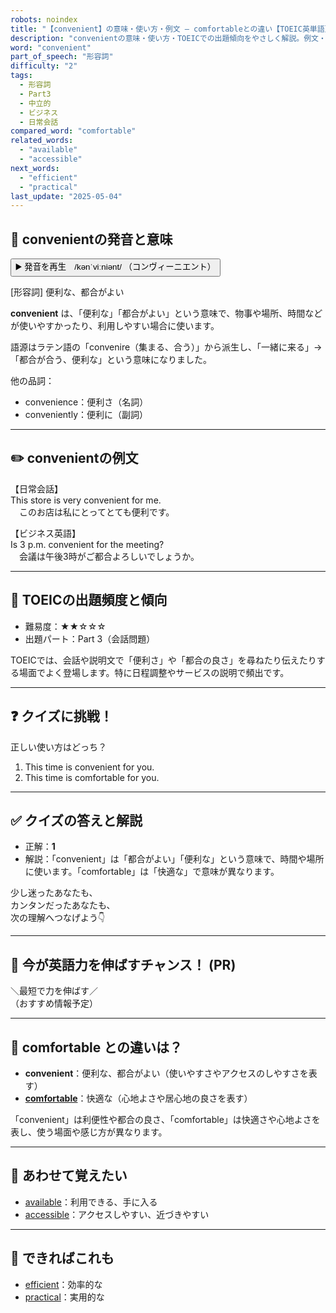 ```yaml
---
robots: noindex
title: "【convenient】の意味・使い方・例文 ― comfortableとの違い【TOEIC英単語】"
description: "convenientの意味・使い方・TOEICでの出題傾向をやさしく解説。例文・クイズ付きでcomfortableとの違いもわかりやすく学べます。"
word: "convenient"
part_of_speech: "形容詞"
difficulty: "2"
tags:
  - 形容詞
  - Part3
  - 中立的
  - ビジネス
  - 日常会話
compared_word: "comfortable"
related_words:
  - "available"
  - "accessible"
next_words:
  - "efficient"
  - "practical"
last_update: "2025-05-04"
---
```


## 🔰 convenientの発音と意味

<button class="play-audio" onclick="playTTS('convenient')">
  <span class="play-audio-main">
    ▶️ 発音を再生　/kənˈviːniənt/
  </span>
  <span class="play-audio-sub">
    （コンヴィーニエント）
  </span>
</button>

[形容詞] 便利な、都合がよい

**convenient** は、「便利な」「都合がよい」という意味で、物事や場所、時間などが使いやすかったり、利用しやすい場合に使います。

語源はラテン語の「convenire（集まる、合う）」から派生し、「一緒に来る」→「都合が合う、便利な」という意味になりました。

他の品詞：  
- convenience：便利さ（名詞）
- conveniently：便利に（副詞）

---

## ✏️ convenientの例文

【日常会話】  
This store is very convenient for me.  
　このお店は私にとってとても便利です。

【ビジネス英語】  
Is 3 p.m. convenient for the meeting?  
　会議は午後3時がご都合よろしいでしょうか。

---

## 🎯 TOEICの出題頻度と傾向

- 難易度：★★☆☆☆
- 出題パート：Part 3（会話問題）

TOEICでは、会話や説明文で「便利さ」や「都合の良さ」を尋ねたり伝えたりする場面でよく登場します。特に日程調整やサービスの説明で頻出です。

---

## ❓ クイズに挑戦！

正しい使い方はどっち？

1. This time is convenient for you.  
2. This time is comfortable for you.

---

## ✅ クイズの答えと解説

- 正解：**1**
- 解説：「convenient」は「都合がよい」「便利な」という意味で、時間や場所に使います。「comfortable」は「快適な」で意味が異なります。

少し迷ったあなたも、  
カンタンだったあなたも、  
次の理解へつなげよう👇️

---

## 🚀 今が英語力を伸ばすチャンス！ (PR)

<div class="info-center">
＼最短で力を伸ばす／<br>  
（おすすめ情報予定）
</div>

---

## 🤔  comfortable との違いは？

- **convenient**：便利な、都合がよい（使いやすさやアクセスのしやすさを表す）
- **[comfortable](/comfortable)**：快適な（心地よさや居心地の良さを表す）

「convenient」は利便性や都合の良さ、「comfortable」は快適さや心地よさを表し、使う場面や感じ方が異なります。

---

## 🧩 あわせて覚えたい

- [available](/available)：利用できる、手に入る
- [accessible](/accessible)：アクセスしやすい、近づきやすい

---

## 📖 できればこれも

- [efficient](/efficient)：効率的な
- [practical](/practical)：実用的な

<!-- cvid: aid34_bid01 -->
